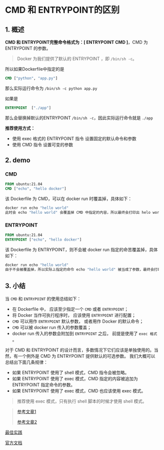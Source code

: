 # CMD 和 ENTRYPOINT的区别

## 1. 概述

**CMD 和 ENTRYPOINT完整命令格式为：[ ENTRYPOINT CMD ]**，CMD 为ENTRYPOINT 的参数。 

> Docker 为我们提供了默认的 ENTRYPOINT ，即 `/bin/sh -c`。

所以如果Dockerfile中指定的是

```dockerfile
CMD ["python", "app.py"]
```

那么实际运行命令为 `/bin/sh -c python app.py`

如果是

```dockerfile
ENTRYPOINT  ["./app"]
```

那么会替换掉默认的ENTRYPOINT `/bin/sh -c`，因此实际运行命令就是 `./app`



**推荐使用方式：**

- 使用 exec 格式的 ENTRYPOINT 指令 设置固定的默认命令和参数
- 使用 CMD 指令 设置可变的参数



## 2. demo

### CMD

```dockerfile
FROM ubuntu:21.04
CMD ["echo", "hello docker"]
```

该 Dockerfile 为 CMD，可以在 docker run 时覆盖掉，具体如下：

```sh
docker run echo "hello world"
此时会 echo "hello world" 会覆盖掉 CMD 中指定的内容，所以最终会打印出 helo world
```



### ENTRYPOINT

```dockerfile
FROM ubuntu:21.04
ENTRYPOINT ["echo", "hello docker"]
```

该 Dockerfile 为 ENTRYPOINT，则不会被 docker run 指定的命苦覆盖掉，具体如下：

```sh
docker run echo "hello world"
由于不会被覆盖掉，所以实际上指定的命令 echo "hello world" 被当成了参数，最终会打印出 hello docker echo hello world
```





## 3. 小结

当 `CMD` 和 `ENTRYPOINT` 的使用总结如下：

- 在 Dockerfile 中， 应该至少指定一个 `CMD` 或者 `ENTRYPOINT`；
- 将 Docker 当作可执行程序时， 应该使用 `ENTRYPOINT` 进行配置；
- `CMD` 可以用作 `ENTRYPOINT` 默认参数， 或者用作 Docker 的默认命令；
- `CMD` 可以被 docker run 传入的参数覆盖；
- docker run 传入的参数会附加到 `ENTRYPOINT` 之后， 前提是使用了 `exec 格式` 。

对于 CMD 和 ENTRYPOINT 的设计而言，多数情况下它们应该是单独使用的。当然，有一个例外是 CMD 为 ENTRYPOINT 提供默认的可选参数。
我们大概可以总结出下面几条规律：

* 如果 ENTRYPOINT 使用了 shell 模式，CMD 指令会被忽略。
* 如果 ENTRYPOINT 使用了 exec 模式，CMD 指定的内容被追加为 ENTRYPOINT 指定命令的参数。
* 如果 ENTRYPOINT 使用了 exec 模式，CMD 也应该使用 exec 模式。

> 推荐使用 exec 模式，只有执行 shell 脚本的时候才使用 shell 模式。



> [参考文章1](https://beginor.github.io/2017/10/21/dockerfile-cmd-and-entripoint.html)
>
> [参考文章2](https://www.cnblogs.com/sparkdev/p/8461576.html)



[最佳实践](https://docs.docker.com/develop/develop-images/dockerfile_best-practices/)

[官方文档](https://docs.docker.com/engine/reference/builder/)
